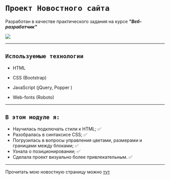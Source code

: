 # `Проект Новостного сайта`

Разработан в качестве практического задания на курсе ***"Веб-разработчик"***

![](https://smm-tips.ru/wp-content/uploads/2020/09/professiya-veb-razrabotchik.png)

---

## `Используемые технологии`

* HTML

* CSS (Bootstrap)

* JavaScript (jQuery, Popper )

* Web-fonts (Roboto)

---
## `В этом модуле я:`
+ Научилась подключать стили к HTML; :white_check_mark:
+ Разобралась в синтаксисе CSS; :white_check_mark:
+ Погрузилась в вопросы управления цветами, размерами и границами между блоками; :white_check_mark:
+ Узнала о позиционировании; :white_check_mark:
+ Сделала проект визуально более привлекательным. :white_check_mark:
- - -
Прочитать мою новостную страницу можно [тут](https://noorigavrilenko.github.io/news/)